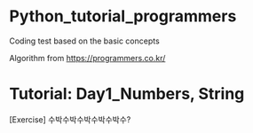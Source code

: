 # Python_tutorial_programmers
Coding test based on the basic concepts

Algorithm from https://programmers.co.kr/

# Tutorial: Day1_Numbers, String
[Exercise] 수박수박수박수박수박수?  
